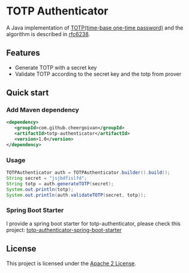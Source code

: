 # TOTP Authenticator
A Java implementation of [TOTP(time-base one-time password)](https://en.wikipedia.org/wiki/Time-based_One-time_Password_Algorithm) and the  algorithm is described in [rfc6238](https://tools.ietf.org/html/rfc6238).

## Features
* Generate TOTP with a secret key
* Validate TOTP according to the secret key and the totp from prover

## Quick start
### Add Maven dependency
```xml
<dependency>
   <groupId>com.github.cheergoivan</groupId>
   <artifactId>totp-authenticator</artifactId>
   <version>1.0</version>
</dependency>
```
### Usage
```java
TOTPAuthenticator auth = TOTPAuthenticator.builder().build();
String secret = "jsjbdfislfd";
String totp = auth.generateTOTP(secret);
System.out.println(totp);
System.out.println(auth.validateTOTP(secret, totp));
```
### Spring Boot Starter
I provide a spring boot starter for totp-authenticator, please check this project: [totp-authenticator-spring-boot-starter](https://github.com/cheergoivan/totp-authenticator-spring-boot-starter)

## License
This project is licensed under the [Apache 2 License](http://www.apache.org/licenses/LICENSE-2.0).

